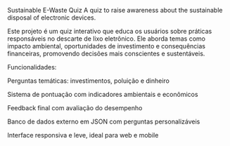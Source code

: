  Sustainable E-Waste Quiz
A quiz to raise awareness about the sustainable disposal of electronic devices.

Este projeto é um quiz interativo que educa os usuários sobre práticas responsáveis no descarte de lixo eletrônico. Ele aborda temas como impacto ambiental, oportunidades de investimento e consequências financeiras, promovendo decisões mais conscientes e sustentáveis.

 Funcionalidades:
 
 Perguntas temáticas: investimentos, poluição e dinheiro

 Sistema de pontuação com indicadores ambientais e econômicos

 Feedback final com avaliação do desempenho

 Banco de dados externo em JSON com perguntas personalizáveis

 Interface responsiva e leve, ideal para web e mobile
